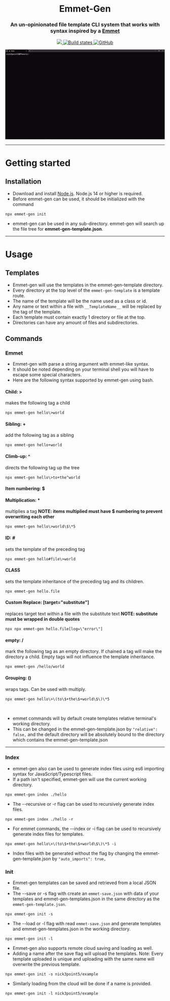 <h1 align="center" style="border-bottom: none;">Emmet-Gen</h1>
<h3 align="center">
An un-opinionated file template CLI system that works with syntax inspired by a <a href="https://emmet.io/">
Emmet
</a>
</h3>
<p align="center">
 <a href="https://www.npmjs.com/package/emmet-gen" target="_blank">
  <img src="https://img.shields.io/npm/v/emmet-gen?style=plastic&logo=npm">
 </a>
 <a href="https://github.com/nick3point5/emmet-gen/tree/main" target="_blank">
  <img alt="Build states" src="https://img.shields.io/github/actions/workflow/status/nick3point5/emmet-gen/release.yml?label=Tests&style=plastic">
 </a>
 <a href="https://github.com/nick3point5" target="_blank">
  <img alt="GitHub" src="https://img.shields.io/badge/GitHub-100000?style=plastic&logo=github&logoColor=white">
 </a>
</p>
<p align="center">
  <img src="assets/demo.gif" />
</p>

---

# Getting started

## Installation

* Download and install [Node.js](https://nodejs.org/en/download/). Node.js 14 or higher is required.
* Before emmet-gen can be used, it should be initialized with the command

```shell
npx emmet-gen init
```

* emmet-gen can be used in any sub-directory. emmet-gen will search up the file tree for <b>emmet-gen-template.json</b>.

---

# Usage

## Templates

* Emmet-gen will use the templates in the emmet-gen-template directory.
* Every directory at the top level of the `emmet-gen-template` is a template route.
* The name of the template will be the name used as a class or id.
* Any name or text within a file with `__TemplateName__` will be replaced by the tag of the template.
* Each template must contain exactly 1 directory or file at the top.
* Directories can have any amount of files and subdirectories.

## Commands

### Emmet

* Emmet-gen with parse a string argument with emmet-like syntax.
* It should be noted depending on your terminal shell you will have to escape some special characters.
* Here are the following syntax supported by emmet-gen using bash.

#### Child: >

  makes the following tag a child

```shell
npx emmet-gen hello\>world
```

#### Sibling: +

  add the following tag as a sibling

```shell
npx emmet-gen hello+world
```

#### Climb-up: ^

  directs the following tag up the tree

```shell
npx emmet-gen hello\>to+the^world
```

#### Item numbering: $

#### Multiplication: *

  multiplies a tag
<b>NOTE: items multiplied must have \$ numbering to prevent overwriting each other</b>

```shell
npx emmet-gen hello\>world\$\*5
```

#### ID: \#

  sets the template of the preceding tag

```shell
npx emmet-gen hello#file\>world
```

#### CLASS

  sets the template inheritance of the preceding tag and its children.

```shell
npx emmet-gen hello.file
```

#### Custom Replace: [target="substitute"]

  replaces target text within a file with the substitute text
<b>NOTE: substitute must be wrapped in double quotes</b>

```shell
npx npx emmet-gen hello.file[log=\"error\"]
```

#### empty: /

  mark the following tag as an empty directory. If chained a tag will make the directory a child. Empty tags will not influence the template inheritance.

```shell
npx emmet-gen /hello/world
```

#### Grouping: ()  

wraps tags. Can be used with multiply.

```shell
npx emmet-gen hello\>\(to\$+the\$+world\$\)\*5
```

<br/>

* emmet commands will by default create templates relative terminal's working directory.
* This can be changed in the emmet-gen-template.json by ```"relative": false,``` and the default directory will be absolutely bound to the directory which contains the emmet-gen-template.json

---

### Index

* emmet-gen also can be used to generate index files using es6 importing syntax for JavaScript/Typescript files.
* If a path isn't specified, emmet-gen will use the current working directory.

```shell
npx emmet-gen index ./hello
```

* The --recursive or -r flag can be used to recursively generate index files.

```shell
npx emmet-gen index ./hello -r
```

* For emmet commands, the --index or -i flag can be used to recursively generate index files for templates.

```shell
npx emmet-gen hello\>\(to\$+the\$+world\$\)\*5 -i
```

* Index files with be generated without the flag by changing the emmet-gen-template.json by ```"auto_imports": true,```

### Init

* Emmet-gen templates can be saved and retrieved from a local JSON file.
* The --save or -s flag with create an ```emmet-save.json``` with data of your templates and emmet-gen-templates.json in the same directory as the ```emmet-gen-template.json```.

```shell
npx emmet-gen init -s
```

* The --load or -l flag with read ```emmet-save.json``` and generate templates and emmet-gen-templates.json in the working directory.

```shell
npx emmet-gen init -l
```

* Emmet-gen also supports remote cloud saving and loading as well.
* Adding a name after the save flag will upload the templates. Note: Every template uploaded is unique and uploading with the same name will overwrite the previous template.

```shell
npx emmet-gen init -s nick3point5/example
```

* Similarly loading from the cloud will be done if a name is provided.

```shell
npx emmet-gen init -l nick3point5/example
```
